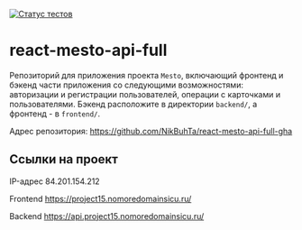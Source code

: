 [![Статус тестов](../../actions/workflows/tests.yml/badge.svg)](../../actions/workflows/tests.yml)

# react-mesto-api-full
Репозиторий для приложения проекта `Mesto`, включающий фронтенд и бэкенд части приложения со следующими возможностями: авторизации и регистрации пользователей, операции с карточками и пользователями. Бэкенд расположите в директории `backend/`, а фронтенд - в `frontend/`. 

Адрес репозитория: https://github.com/NikBuhTa/react-mesto-api-full-gha

## Ссылки на проект

IP-адрес 84.201.154.212

Frontend https://project15.nomoredomainsicu.ru/

Backend https://api.project15.nomoredomainsicu.ru/
